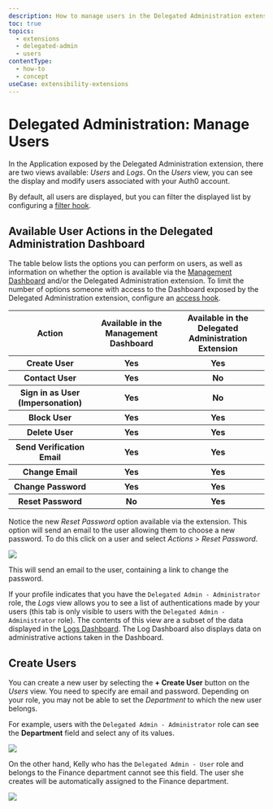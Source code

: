 ```yaml
---
description: How to manage users in the Delegated Administration extension
toc: true
topics:
  - extensions
  - delegated-admin
  - users
contentType:
  - how-to
  - concept
useCase: extensibility-extensions
---
```


# Delegated Administration: Manage Users

In the Application exposed by the Delegated Administration extension, there are two views available: *Users* and *Logs*. On the *Users* view, you can see the display and modify users associated with your Auth0 account.

By default, all users are displayed, but you can filter the displayed list by configuring a [filter hook](/extensions/delegated-admin/v3/hooks#the-filter-hook).

## Available User Actions in the Delegated Administration Dashboard

The table below lists the options you can perform on users, as well as information on whether the option is available via the [Management Dashboard](${manage_url}/#/) and/or the Delegated Administration extension. To limit the number of options someone with access to the Dashboard exposed by the Delegated Administration extension, configure an [access hook](/extensions/delegated-admin/hooks/v3/hooks/access).

<table class="table">
  <tbody>
    <tr>
        <th>Action</th>
        <th> Available in the Management Dashboard </th>
        <th> Available in the Delegated Administration Extension </th>
    </tr>
    <tr>
        <th>Create User</th>
        <th>Yes</th>
        <th>Yes</th>
    </tr>
    <tr>
        <th>Contact User</th>
        <th>Yes</th>
        <th>No</th>
    </tr>
    <tr>
        <th>Sign in as User (Impersonation)</th>
        <th>Yes</th>
        <th>No</th>
    </tr>
    <tr>
        <th>Block User</th>
        <th>Yes</th>
        <th>Yes</th>
    </tr>
    <tr>
        <th>Delete User</th>
        <th>Yes</th>
        <th>Yes</th>
    </tr>
    <tr>
        <th>Send Verification Email</th>
        <th>Yes</th>
        <th>Yes</th>
    </tr>
    <tr>
        <th>Change Email</th>
        <th>Yes</th>
        <th>Yes</th>
    </tr>
    <tr>
        <th>Change Password</th>
        <th>Yes</th>
        <th>Yes</th>
    </tr>
    <tr>
        <th>Reset Password</th>
        <th>No</th>
        <th>Yes</th>
    </tr>
  </tbody>
</table>

Notice the new *Reset Password* option available via the extension. This option will send an email to the user allowing them to choose a new password. To do this click on a user and select *Actions > Reset Password*.

![](/media/articles/extensions/delegated-admin/reset-pass-01.png)

This will send an email to the user, containing a link to change the password.

If your profile indicates that you have the `Delegated Admin - Administrator` role, the *Logs* view allows you to see a list of authentications made by your users (this tab is only visible to users with the `Delegated Admin - Administrator` role). The contents of this view are a subset of the data displayed in the [Logs Dashboard](${manage_url}/#/logs). The Log Dashboard also displays data on administrative actions taken in the Dashboard.

## Create Users

You can create a new user by selecting the **+ Create User** button on the *Users* view. You need to specify are email and password. Depending on your role, you may not be able to set the *Department* to which the new user belongs.

For example, users with the `Delegated Admin - Administrator` role can see the **Department** field and select any of its values.

![](/media/articles/extensions/delegated-admin/create-user-admin.png)

On the other hand, Kelly who has the `Delegated Admin - User` role and belongs to the Finance department cannot see this field. The user she creates will be automatically assigned to the Finance department.

![](/media/articles/extensions/delegated-admin/create-user-kelly.png)
